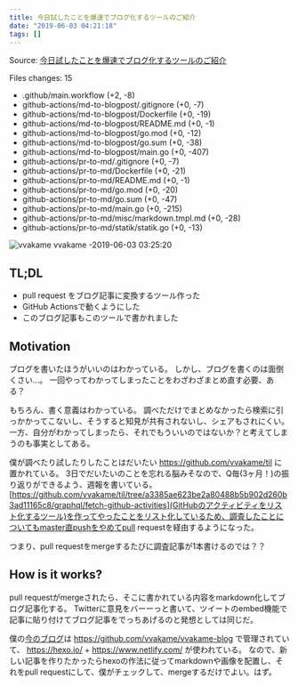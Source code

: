 ```yaml
---
title: 今日試したことを爆速でブログ化するツールのご紹介
date: "2019-06-03 04:21:18"
tags: []
---
```


Source: [今日試したことを爆速でブログ化するツールのご紹介](https://github.com/vvakame/til/pull/38)

Files changes: 15

* .github/main.workflow (+2, -8)
* github-actions/md-to-blogpost/.gitignore (+0, -7)
* github-actions/md-to-blogpost/Dockerfile (+0, -19)
* github-actions/md-to-blogpost/README.md (+0, -1)
* github-actions/md-to-blogpost/go.mod (+0, -12)
* github-actions/md-to-blogpost/go.sum (+0, -38)
* github-actions/md-to-blogpost/main.go (+0, -407)
* github-actions/pr-to-md/.gitignore (+0, -7)
* github-actions/pr-to-md/Dockerfile (+0, -21)
* github-actions/pr-to-md/README.md (+0, -1)
* github-actions/pr-to-md/go.mod (+0, -20)
* github-actions/pr-to-md/go.sum (+0, -47)
* github-actions/pr-to-md/main.go (+0, -215)
* github-actions/pr-to-md/misc/markdown.tmpl.md (+0, -28)
* github-actions/pr-to-md/statik/statik.go (+0, -13)


![vvakame](https://github.com/vvakame.png?size=64) vvakame -2019-06-03 03:25:20

## TL;DL

* pull request をブログ記事に変換するツール作った
* GitHub Actionsで動くようにした
* このブログ記事もこのツールで書かれました

## Motivation

ブログを書いたほうがいいのはわかっている。
しかし、ブログを書くのは面倒くさい…。
一回やってわかってしまったことをわざわざまとめ直す必要、ある？

もちろん、書く意義はわかっている。
調べただけでまとめなかったら検索に引っかかってこないし、そうすると知見が共有されないし、シェアもされにくい。
一方、自分がわかってしまったら、それでもういいのではないか？と考えてしまうのも事実としてある。

僕が調べたり試したりしたことはだいたい https://github.com/vvakame/til に置かれている。
3日でだいたいのことを忘れる脳みそなので、Q毎(3ヶ月！)の振り返りができるよう、週報を書いている。
[https://github.com/vvakame/til/tree/a3385ae623be2a80488b5b902d260b3ad11165c8/graphql/fetch-github-activities](GitHubのアクティビティをリスト化するツール)を作ってやったことをリスト化しているため、調査したことについてもmaster直pushをやめてpull requestを経由するようになった。

つまり、pull requestをmergeするたびに調査記事が1本書けるのでは？？

## How is it works?

pull requestがmergeされたら、そこに書かれている内容をmarkdown化してブログ記事化する。
Twitterに意見をバーーっと書いて、ツイートのembed機能で記事に貼り付けてブログ記事をでっちあげるのと発想としては同じだ。

僕の[今のブログ](https://blog.vvaka.me/)は https://github.com/vvakame/vvakame-blog で管理されていて、 https://hexo.io/ &#43; https://www.netlify.com/ が使われている。
なので、新しい記事を作りたかったらhexoの作法に従ってmarkdownや画像を配置し、それをpull requestにして、僕がチェックして、mergeするだけでよい。はず。

